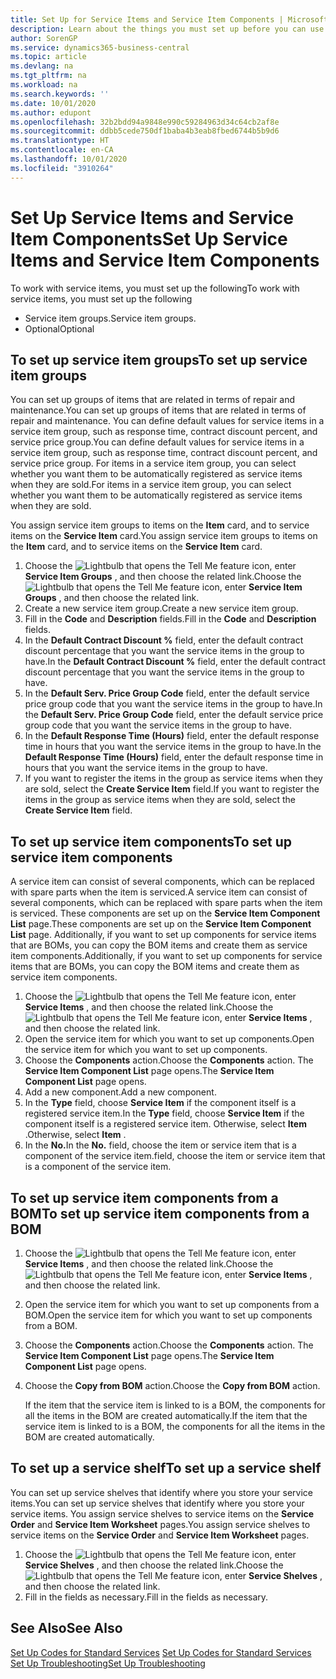 ```yaml
---
title: Set Up for Service Items and Service Item Components | Microsoft Docs
description: Learn about the things you must set up before you can use service items, including default values such as response time, contract discount percent, and service price group.
author: SorenGP
ms.service: dynamics365-business-central
ms.topic: article
ms.devlang: na
ms.tgt_pltfrm: na
ms.workload: na
ms.search.keywords: ''
ms.date: 10/01/2020
ms.author: edupont
ms.openlocfilehash: 32b2bdd94a9848e990c59284963d34c64cb2af8e
ms.sourcegitcommit: ddbb5cede750df1baba4b3eab8fbed6744b5b9d6
ms.translationtype: HT
ms.contentlocale: en-CA
ms.lasthandoff: 10/01/2020
ms.locfileid: "3910264"
---
```

# <a name="set-up-service-items-and-service-item-components"></a><span data-ttu-id="6ef20-103">Set Up Service Items and Service Item Components</span><span class="sxs-lookup"><span data-stu-id="6ef20-103">Set Up Service Items and Service Item Components</span></span>
<span data-ttu-id="6ef20-104">To work with service items, you must set up the following</span><span class="sxs-lookup"><span data-stu-id="6ef20-104">To work with service items, you must set up the following</span></span>

* <span data-ttu-id="6ef20-105">Service item groups.</span><span class="sxs-lookup"><span data-stu-id="6ef20-105">Service item groups.</span></span>
* <span data-ttu-id="6ef20-106">Optional</span><span class="sxs-lookup"><span data-stu-id="6ef20-106">Optional</span></span>

## <a name="to-set-up-service-item-groups"></a><span data-ttu-id="6ef20-107">To set up service item groups</span><span class="sxs-lookup"><span data-stu-id="6ef20-107">To set up service item groups</span></span>
<span data-ttu-id="6ef20-108">You can set up groups of items that are related in terms of repair and maintenance.</span><span class="sxs-lookup"><span data-stu-id="6ef20-108">You can set up groups of items that are related in terms of repair and maintenance.</span></span> <span data-ttu-id="6ef20-109">You can define default values for service items in a service item group, such as response time, contract discount percent, and service price group.</span><span class="sxs-lookup"><span data-stu-id="6ef20-109">You can define default values for service items in a service item group, such as response time, contract discount percent, and service price group.</span></span> <span data-ttu-id="6ef20-110">For items in a service item group, you can select whether you want them to be automatically registered as service items when they are sold.</span><span class="sxs-lookup"><span data-stu-id="6ef20-110">For items in a service item group, you can select whether you want them to be automatically registered as service items when they are sold.</span></span>  

<span data-ttu-id="6ef20-111">You assign service item groups to items on the **Item** card, and to service items on the **Service Item** card.</span><span class="sxs-lookup"><span data-stu-id="6ef20-111">You assign service item groups to items on the **Item** card, and to service items on the **Service Item** card.</span></span>  

1. <span data-ttu-id="6ef20-112">Choose the ![Lightbulb that opens the Tell Me feature](media/ui-search/search_small.png "Tell me what you want to do") icon, enter **Service Item Groups** , and then choose the related link.</span><span class="sxs-lookup"><span data-stu-id="6ef20-112">Choose the ![Lightbulb that opens the Tell Me feature](media/ui-search/search_small.png "Tell me what you want to do") icon, enter **Service Item Groups** , and then choose the related link.</span></span>  
2. <span data-ttu-id="6ef20-113">Create a new service item group.</span><span class="sxs-lookup"><span data-stu-id="6ef20-113">Create a new service item group.</span></span>  
3. <span data-ttu-id="6ef20-114">Fill in the **Code** and **Description** fields.</span><span class="sxs-lookup"><span data-stu-id="6ef20-114">Fill in the **Code** and **Description** fields.</span></span>  
4. <span data-ttu-id="6ef20-115">In the **Default Contract Discount %** field, enter the default contract discount percentage that you want the service items in the group to have.</span><span class="sxs-lookup"><span data-stu-id="6ef20-115">In the **Default Contract Discount %** field, enter the default contract discount percentage that you want the service items in the group to have.</span></span>  
5. <span data-ttu-id="6ef20-116">In the **Default Serv. Price Group Code** field, enter the default service price group code that you want the service items in the group to have.</span><span class="sxs-lookup"><span data-stu-id="6ef20-116">In the **Default Serv. Price Group Code** field, enter the default service price group code that you want the service items in the group to have.</span></span>  
6. <span data-ttu-id="6ef20-117">In the **Default Response Time (Hours)** field, enter the default response time in hours that you want the service items in the group to have.</span><span class="sxs-lookup"><span data-stu-id="6ef20-117">In the **Default Response Time (Hours)** field, enter the default response time in hours that you want the service items in the group to have.</span></span>  
7. <span data-ttu-id="6ef20-118">If you want to register the items in the group as service items when they are sold, select the **Create Service Item** field.</span><span class="sxs-lookup"><span data-stu-id="6ef20-118">If you want to register the items in the group as service items when they are sold, select the **Create Service Item** field.</span></span>  

## <a name="to-set-up-service-item-components"></a><span data-ttu-id="6ef20-119">To set up service item components</span><span class="sxs-lookup"><span data-stu-id="6ef20-119">To set up service item components</span></span>
<span data-ttu-id="6ef20-120">A service item can consist of several components, which can be replaced with spare parts when the item is serviced.</span><span class="sxs-lookup"><span data-stu-id="6ef20-120">A service item can consist of several components, which can be replaced with spare parts when the item is serviced.</span></span> <span data-ttu-id="6ef20-121">These components are set up on the **Service Item Component List** page.</span><span class="sxs-lookup"><span data-stu-id="6ef20-121">These components are set up on the **Service Item Component List** page.</span></span> <span data-ttu-id="6ef20-122">Additionally, if you want to set up components for service items that are BOMs, you can copy the BOM items and create them as service item components.</span><span class="sxs-lookup"><span data-stu-id="6ef20-122">Additionally, if you want to set up components for service items that are BOMs, you can copy the BOM items and create them as service item components.</span></span>

1. <span data-ttu-id="6ef20-123">Choose the ![Lightbulb that opens the Tell Me feature](media/ui-search/search_small.png "Tell me what you want to do") icon, enter **Service Items** , and then choose the related link.</span><span class="sxs-lookup"><span data-stu-id="6ef20-123">Choose the ![Lightbulb that opens the Tell Me feature](media/ui-search/search_small.png "Tell me what you want to do") icon, enter **Service Items** , and then choose the related link.</span></span>
2. <span data-ttu-id="6ef20-124">Open the service item for which you want to set up components.</span><span class="sxs-lookup"><span data-stu-id="6ef20-124">Open the service item for which you want to set up components.</span></span>  
3. <span data-ttu-id="6ef20-125">Choose the **Components** action.</span><span class="sxs-lookup"><span data-stu-id="6ef20-125">Choose the **Components** action.</span></span> <span data-ttu-id="6ef20-126">The **Service Item Component List** page opens.</span><span class="sxs-lookup"><span data-stu-id="6ef20-126">The **Service Item Component List** page opens.</span></span>  
4. <span data-ttu-id="6ef20-127">Add a new component.</span><span class="sxs-lookup"><span data-stu-id="6ef20-127">Add a new component.</span></span>  
5. <span data-ttu-id="6ef20-128">In the **Type** field, choose **Service Item** if the component itself is a registered service item.</span><span class="sxs-lookup"><span data-stu-id="6ef20-128">In the **Type** field, choose **Service Item** if the component itself is a registered service item.</span></span> <span data-ttu-id="6ef20-129">Otherwise, select **Item** .</span><span class="sxs-lookup"><span data-stu-id="6ef20-129">Otherwise, select **Item** .</span></span>  
6. <span data-ttu-id="6ef20-130">In the **No.**</span><span class="sxs-lookup"><span data-stu-id="6ef20-130">In the **No.**</span></span> <span data-ttu-id="6ef20-131">field, choose the item or service item that is a component of the service item.</span><span class="sxs-lookup"><span data-stu-id="6ef20-131">field, choose the item or service item that is a component of the service item.</span></span>  

## <a name="to-set-up-service-item-components-from-a-bom"></a><span data-ttu-id="6ef20-132">To set up service item components from a BOM</span><span class="sxs-lookup"><span data-stu-id="6ef20-132">To set up service item components from a BOM</span></span>
1.  <span data-ttu-id="6ef20-133">Choose the ![Lightbulb that opens the Tell Me feature](media/ui-search/search_small.png "Tell me what you want to do") icon, enter **Service Items** , and then choose the related link.</span><span class="sxs-lookup"><span data-stu-id="6ef20-133">Choose the ![Lightbulb that opens the Tell Me feature](media/ui-search/search_small.png "Tell me what you want to do") icon, enter **Service Items** , and then choose the related link.</span></span>  
2. <span data-ttu-id="6ef20-134">Open the service item for which you want to set up components from a BOM.</span><span class="sxs-lookup"><span data-stu-id="6ef20-134">Open the service item for which you want to set up components from a BOM.</span></span>  
3. <span data-ttu-id="6ef20-135">Choose the **Components** action.</span><span class="sxs-lookup"><span data-stu-id="6ef20-135">Choose the **Components** action.</span></span> <span data-ttu-id="6ef20-136">The **Service Item Component List** page opens.</span><span class="sxs-lookup"><span data-stu-id="6ef20-136">The **Service Item Component List** page opens.</span></span>  
4. <span data-ttu-id="6ef20-137">Choose the **Copy from BOM** action.</span><span class="sxs-lookup"><span data-stu-id="6ef20-137">Choose the **Copy from BOM** action.</span></span>  

    <span data-ttu-id="6ef20-138">If the item that the service item is linked to is a BOM, the components for all the items in the BOM are created automatically.</span><span class="sxs-lookup"><span data-stu-id="6ef20-138">If the item that the service item is linked to is a BOM, the components for all the items in the BOM are created automatically.</span></span>  

## <a name="to-set-up-a-service-shelf"></a><span data-ttu-id="6ef20-139">To set up a service shelf</span><span class="sxs-lookup"><span data-stu-id="6ef20-139">To set up a service shelf</span></span>
<span data-ttu-id="6ef20-140">You can set up service shelves that identify where you store your service items.</span><span class="sxs-lookup"><span data-stu-id="6ef20-140">You can set up service shelves that identify where you store your service items.</span></span> <span data-ttu-id="6ef20-141">You assign service shelves to service items on the **Service Order** and **Service Item Worksheet** pages.</span><span class="sxs-lookup"><span data-stu-id="6ef20-141">You assign service shelves to service items on the **Service Order** and **Service Item Worksheet** pages.</span></span>  

1. <span data-ttu-id="6ef20-142">Choose the ![Lightbulb that opens the Tell Me feature](media/ui-search/search_small.png "Tell me what you want to do") icon, enter **Service Shelves** , and then choose the related link.</span><span class="sxs-lookup"><span data-stu-id="6ef20-142">Choose the ![Lightbulb that opens the Tell Me feature](media/ui-search/search_small.png "Tell me what you want to do") icon, enter **Service Shelves** , and then choose the related link.</span></span>
2. <span data-ttu-id="6ef20-143">Fill in the fields as necessary.</span><span class="sxs-lookup"><span data-stu-id="6ef20-143">Fill in the fields as necessary.</span></span>

## <a name="see-also"></a><span data-ttu-id="6ef20-144">See Also</span><span class="sxs-lookup"><span data-stu-id="6ef20-144">See Also</span></span>
<span data-ttu-id="6ef20-145">[Set Up Codes for Standard Services](service-how-setup-service-coding.md) </span><span class="sxs-lookup"><span data-stu-id="6ef20-145">[Set Up Codes for Standard Services](service-how-setup-service-coding.md) </span></span>  
[<span data-ttu-id="6ef20-146">Set Up Troubleshooting</span><span class="sxs-lookup"><span data-stu-id="6ef20-146">Set Up Troubleshooting</span></span>](service-how-setup-troubleshooting.md)
